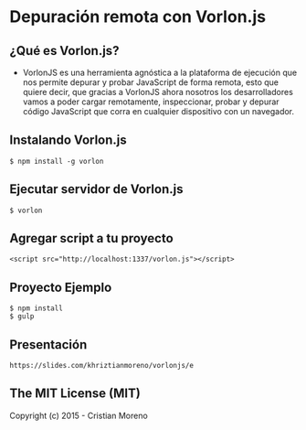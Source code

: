 # Depuración remota con Vorlon.js

## ¿Qué es Vorlon.js?

* VorlonJS es una herramienta agnóstica a la plataforma de ejecución que nos permite depurar y probar JavaScript de forma remota, esto que quiere decir, que gracias a VorlonJS ahora nosotros los desarrolladores vamos a poder cargar remotamente, inspeccionar, probar y depurar código JavaScript que corra en cualquier dispositivo con un navegador.

## Instalando Vorlon.js

```
$ npm install -g vorlon
```

## Ejecutar servidor de Vorlon.js

```
$ vorlon
```

## Agregar script a tu proyecto

```
<script src="http://localhost:1337/vorlon.js"></script>
```

## Proyecto Ejemplo

	$ npm install
	$ gulp

## Presentación 

`https://slides.com/khriztianmoreno/vorlonjs/e`

## The MIT License (MIT)

Copyright (c) 2015 - Cristian Moreno
